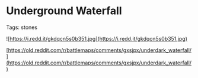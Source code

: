 # Underground Waterfall

Tags: stones

![https://i.redd.it/gkdqcn5s0b351.jpg](https://i.redd.it/gkdqcn5s0b351.jpg)

[https://old.reddit.com/r/battlemaps/comments/gxsjpx/underdark_waterfall/](https://old.reddit.com/r/battlemaps/comments/gxsjpx/underdark_waterfall/)